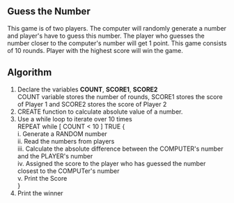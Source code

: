 Guess the Number
------------------
This game is of two players. The computer will randomly generate a number and player's have to guess this number. The player who guesses the number closer to the computer's number will get 1 point. This game consists of 10 rounds. Player with the highest score will win the game.

Algorithm
------------------
1. Declare the variables <b>COUNT</b>, <b>SCORE1</b>, <b>SCORE2</b> <br>
  COUNT variable stores the number of rounds, SCORE1 stores the score of Player 1 and SCORE2 stores the score of Player 2
 2. CREATE function to calculate absolute value of a number.
 3. Use a while loop to iterate over 10 times <br>
  REPEAT while [ COUNT < 10 ] TRUE { <br>
        i. Generate a RANDOM number <br>
        ii. Read the numbers from players <br>
        iii. Calculate the absolute difference between the COMPUTER's number and the PLAYER's number<br>
        iv. Assigned the score to the player who has guessed the number closest to the COMPUTer's number<br>
        v. Print the Score<br>
  }
  4. Print the winner
